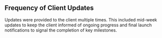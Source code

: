 ## Frequency of Client Updates

Updates were provided to the client multiple times. This included mid-week updates to keep the client informed of ongoing progress and final launch notifications to signal the completion of key milestones.
